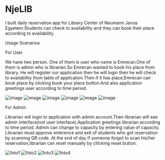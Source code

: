 # NjeLIB
I built daily reservation app for Library Center of  Neumann Janos Egyetem.Students can check to availability and they can book their place according to availability.

Usage Scenarios

For User

We have two person. One of them is user who name is Emrecan.One of them is admin who is librarian.So Emrecan wanted to book his place from library. He will register our application then he will login then he will check to availability from table of application.Then if it has place,Emrecan can book place by clicking book your place button.And also application greetings user according to time period.

![image](https://github.com/Emrecan-and/NjeLIB/assets/110590889/a1c14707-bc2f-4f59-903a-967799c4f96a) ![image](https://github.com/Emrecan-and/NjeLIB/assets/110590889/2b5f658b-e5d3-4e64-b720-b8931ac1b56e) ![image](https://github.com/Emrecan-and/NjeLIB/assets/110590889/715a69a0-db30-478b-8a8b-d690ea74c036) ![image](https://github.com/Emrecan-and/NjeLIB/assets/110590889/4c0b89ed-ba7e-47d1-bac1-540208b10a0e) ![image](https://github.com/Emrecan-and/NjeLIB/assets/110590889/20a72f23-2c2f-4d23-aece-332f0859660a) ![image](https://github.com/Emrecan-and/NjeLIB/assets/110590889/87b55c88-0397-4b52-ab76-bec2bff9ee94)


For Admin

Librarian will login to application with admin account.Then librarian will see admin interface(not user interface).Application greetings librarian according to time period. Admin can change to capacity by entering value of capacity. Librarian must approve enterence and exit of students who got reservation by scanning QR code. At the end of day if someone forgot to scan his/her reservation,librarian can reset manually by clilcking reset button.

![foto1](https://github.com/Emrecan-and/NjeLIB/assets/110590889/1f2ba493-564f-4374-bc2d-5db681aab573) ![foto2](https://github.com/Emrecan-and/NjeLIB/assets/110590889/bc87cfde-1e14-41b3-87f1-c839a5afe5c5) ![foto3](https://github.com/Emrecan-and/NjeLIB/assets/110590889/1a8bdf59-2c96-42f4-9fc5-9cd337d87854)
![foto4](https://github.com/Emrecan-and/NjeLIB/assets/110590889/5d675b61-eeed-4bc5-8670-952415edbb3b)















